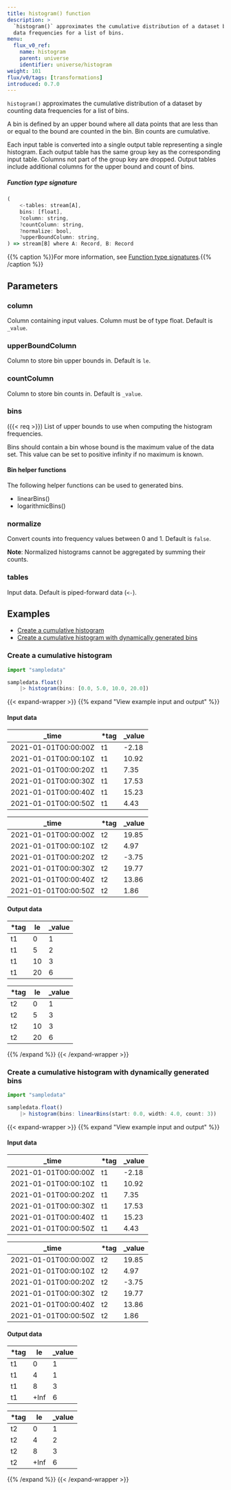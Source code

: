 ```yaml
---
title: histogram() function
description: >
  `histogram()` approximates the cumulative distribution of a dataset by counting
  data frequencies for a list of bins.
menu:
  flux_v0_ref:
    name: histogram
    parent: universe
    identifier: universe/histogram
weight: 101
flux/v0/tags: [transformations]
introduced: 0.7.0
---
```


<!------------------------------------------------------------------------------

IMPORTANT: This page was generated from comments in the Flux source code. Any
edits made directly to this page will be overwritten the next time the
documentation is generated. 

To make updates to this documentation, update the function comments above the
function definition in the Flux source code:

https://github.com/influxdata/flux/blob/master/stdlib/universe/universe.flux#L812-L822

Contributing to Flux: https://github.com/influxdata/flux#contributing
Fluxdoc syntax: https://github.com/influxdata/flux/blob/master/docs/fluxdoc.md

------------------------------------------------------------------------------->

`histogram()` approximates the cumulative distribution of a dataset by counting
data frequencies for a list of bins.

A bin is defined by an upper bound where all data points that are less than
or equal to the bound are counted in the bin. Bin counts are cumulative.

Each input table is converted into a single output table representing a single histogram.
Each output table has the same group key as the corresponding input table.
Columns not part of the group key are dropped.
Output tables include additional columns for the upper bound and count of bins.

##### Function type signature

```js
(
    <-tables: stream[A],
    bins: [float],
    ?column: string,
    ?countColumn: string,
    ?normalize: bool,
    ?upperBoundColumn: string,
) => stream[B] where A: Record, B: Record
```

{{% caption %}}For more information, see [Function type signatures](/flux/v0/function-type-signatures/).{{% /caption %}}

## Parameters

### column

Column containing input values. Column must be of type float.
Default is `_value`.



### upperBoundColumn

Column to store bin upper bounds in. Default is `le`.



### countColumn

Column to store bin counts in. Default is `_value`.



### bins
({{< req >}})
List of upper bounds to use when computing the histogram frequencies.

Bins should contain a bin whose bound is the maximum value of the data set.
This value can be set to positive infinity if no maximum is known.
#### Bin helper functions
The following helper functions can be used to generated bins.
- linearBins()
- logarithmicBins()

### normalize

Convert counts into frequency values between 0 and 1.
Default is `false`.

**Note**: Normalized histograms cannot be aggregated by summing their counts.

### tables

Input data. Default is piped-forward data (`<-`).




## Examples

- [Create a cumulative histogram](#create-a-cumulative-histogram)
- [Create a cumulative histogram with dynamically generated bins](#create-a-cumulative-histogram-with-dynamically-generated-bins)

### Create a cumulative histogram

```js
import "sampledata"

sampledata.float()
    |> histogram(bins: [0.0, 5.0, 10.0, 20.0])

```

{{< expand-wrapper >}}
{{% expand "View example input and output" %}}

#### Input data

| _time                | *tag | _value  |
| -------------------- | ---- | ------- |
| 2021-01-01T00:00:00Z | t1   | -2.18   |
| 2021-01-01T00:00:10Z | t1   | 10.92   |
| 2021-01-01T00:00:20Z | t1   | 7.35    |
| 2021-01-01T00:00:30Z | t1   | 17.53   |
| 2021-01-01T00:00:40Z | t1   | 15.23   |
| 2021-01-01T00:00:50Z | t1   | 4.43    |

| _time                | *tag | _value  |
| -------------------- | ---- | ------- |
| 2021-01-01T00:00:00Z | t2   | 19.85   |
| 2021-01-01T00:00:10Z | t2   | 4.97    |
| 2021-01-01T00:00:20Z | t2   | -3.75   |
| 2021-01-01T00:00:30Z | t2   | 19.77   |
| 2021-01-01T00:00:40Z | t2   | 13.86   |
| 2021-01-01T00:00:50Z | t2   | 1.86    |


#### Output data

| *tag | le  | _value  |
| ---- | --- | ------- |
| t1   | 0   | 1       |
| t1   | 5   | 2       |
| t1   | 10  | 3       |
| t1   | 20  | 6       |

| *tag | le  | _value  |
| ---- | --- | ------- |
| t2   | 0   | 1       |
| t2   | 5   | 3       |
| t2   | 10  | 3       |
| t2   | 20  | 6       |

{{% /expand %}}
{{< /expand-wrapper >}}

### Create a cumulative histogram with dynamically generated bins

```js
import "sampledata"

sampledata.float()
    |> histogram(bins: linearBins(start: 0.0, width: 4.0, count: 3))

```

{{< expand-wrapper >}}
{{% expand "View example input and output" %}}

#### Input data

| _time                | *tag | _value  |
| -------------------- | ---- | ------- |
| 2021-01-01T00:00:00Z | t1   | -2.18   |
| 2021-01-01T00:00:10Z | t1   | 10.92   |
| 2021-01-01T00:00:20Z | t1   | 7.35    |
| 2021-01-01T00:00:30Z | t1   | 17.53   |
| 2021-01-01T00:00:40Z | t1   | 15.23   |
| 2021-01-01T00:00:50Z | t1   | 4.43    |

| _time                | *tag | _value  |
| -------------------- | ---- | ------- |
| 2021-01-01T00:00:00Z | t2   | 19.85   |
| 2021-01-01T00:00:10Z | t2   | 4.97    |
| 2021-01-01T00:00:20Z | t2   | -3.75   |
| 2021-01-01T00:00:30Z | t2   | 19.77   |
| 2021-01-01T00:00:40Z | t2   | 13.86   |
| 2021-01-01T00:00:50Z | t2   | 1.86    |


#### Output data

| *tag | le   | _value  |
| ---- | ---- | ------- |
| t1   | 0    | 1       |
| t1   | 4    | 1       |
| t1   | 8    | 3       |
| t1   | +Inf | 6       |

| *tag | le   | _value  |
| ---- | ---- | ------- |
| t2   | 0    | 1       |
| t2   | 4    | 2       |
| t2   | 8    | 3       |
| t2   | +Inf | 6       |

{{% /expand %}}
{{< /expand-wrapper >}}
